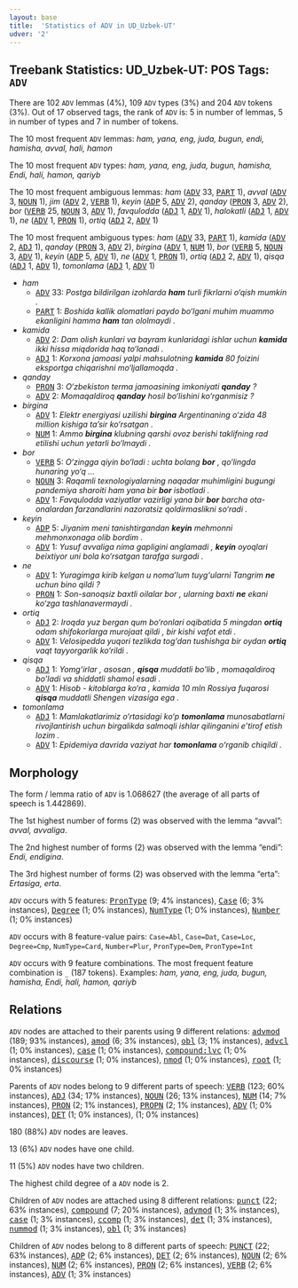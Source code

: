 ```yaml
---
layout: base
title:  'Statistics of ADV in UD_Uzbek-UT'
udver: '2'
---
```


## Treebank Statistics: UD_Uzbek-UT: POS Tags: `ADV`

There are 102 `ADV` lemmas (4%), 109 `ADV` types (3%) and 204 `ADV` tokens (3%).
Out of 17 observed tags, the rank of `ADV` is: 5 in number of lemmas, 5 in number of types and 7 in number of tokens.

The 10 most frequent `ADV` lemmas: <em>ham, yana, eng, juda, bugun, endi, hamisha, avval, hali, hamon</em>

The 10 most frequent `ADV` types:  <em>ham, yana, eng, juda, bugun, hamisha, Endi, hali, hamon, qariyb</em>

The 10 most frequent ambiguous lemmas: <em>ham</em> (<tt><a href="uz_ut-pos-ADV.html">ADV</a></tt> 33, <tt><a href="uz_ut-pos-PART.html">PART</a></tt> 1), <em>avval</em> (<tt><a href="uz_ut-pos-ADV.html">ADV</a></tt> 3, <tt><a href="uz_ut-pos-NOUN.html">NOUN</a></tt> 1), <em>jim</em> (<tt><a href="uz_ut-pos-ADV.html">ADV</a></tt> 2, <tt><a href="uz_ut-pos-VERB.html">VERB</a></tt> 1), <em>keyin</em> (<tt><a href="uz_ut-pos-ADP.html">ADP</a></tt> 5, <tt><a href="uz_ut-pos-ADV.html">ADV</a></tt> 2), <em>qanday</em> (<tt><a href="uz_ut-pos-PRON.html">PRON</a></tt> 3, <tt><a href="uz_ut-pos-ADV.html">ADV</a></tt> 2), <em>bor</em> (<tt><a href="uz_ut-pos-VERB.html">VERB</a></tt> 25, <tt><a href="uz_ut-pos-NOUN.html">NOUN</a></tt> 3, <tt><a href="uz_ut-pos-ADV.html">ADV</a></tt> 1), <em>favqulodda</em> (<tt><a href="uz_ut-pos-ADJ.html">ADJ</a></tt> 1, <tt><a href="uz_ut-pos-ADV.html">ADV</a></tt> 1), <em>halokatli</em> (<tt><a href="uz_ut-pos-ADJ.html">ADJ</a></tt> 1, <tt><a href="uz_ut-pos-ADV.html">ADV</a></tt> 1), <em>ne</em> (<tt><a href="uz_ut-pos-ADV.html">ADV</a></tt> 1, <tt><a href="uz_ut-pos-PRON.html">PRON</a></tt> 1), <em>ortiq</em> (<tt><a href="uz_ut-pos-ADJ.html">ADJ</a></tt> 2, <tt><a href="uz_ut-pos-ADV.html">ADV</a></tt> 1)

The 10 most frequent ambiguous types:  <em>ham</em> (<tt><a href="uz_ut-pos-ADV.html">ADV</a></tt> 33, <tt><a href="uz_ut-pos-PART.html">PART</a></tt> 1), <em>kamida</em> (<tt><a href="uz_ut-pos-ADV.html">ADV</a></tt> 2, <tt><a href="uz_ut-pos-ADJ.html">ADJ</a></tt> 1), <em>qanday</em> (<tt><a href="uz_ut-pos-PRON.html">PRON</a></tt> 3, <tt><a href="uz_ut-pos-ADV.html">ADV</a></tt> 2), <em>birgina</em> (<tt><a href="uz_ut-pos-ADV.html">ADV</a></tt> 1, <tt><a href="uz_ut-pos-NUM.html">NUM</a></tt> 1), <em>bor</em> (<tt><a href="uz_ut-pos-VERB.html">VERB</a></tt> 5, <tt><a href="uz_ut-pos-NOUN.html">NOUN</a></tt> 3, <tt><a href="uz_ut-pos-ADV.html">ADV</a></tt> 1), <em>keyin</em> (<tt><a href="uz_ut-pos-ADP.html">ADP</a></tt> 5, <tt><a href="uz_ut-pos-ADV.html">ADV</a></tt> 1), <em>ne</em> (<tt><a href="uz_ut-pos-ADV.html">ADV</a></tt> 1, <tt><a href="uz_ut-pos-PRON.html">PRON</a></tt> 1), <em>ortiq</em> (<tt><a href="uz_ut-pos-ADJ.html">ADJ</a></tt> 2, <tt><a href="uz_ut-pos-ADV.html">ADV</a></tt> 1), <em>qisqa</em> (<tt><a href="uz_ut-pos-ADJ.html">ADJ</a></tt> 1, <tt><a href="uz_ut-pos-ADV.html">ADV</a></tt> 1), <em>tomonlama</em> (<tt><a href="uz_ut-pos-ADJ.html">ADJ</a></tt> 1, <tt><a href="uz_ut-pos-ADV.html">ADV</a></tt> 1)


* <em>ham</em>
  * <tt><a href="uz_ut-pos-ADV.html">ADV</a></tt> 33: <em>Postga bildirilgan izohlarda <b>ham</b> turli fikrlarni o‘qish mumkin .</em>
  * <tt><a href="uz_ut-pos-PART.html">PART</a></tt> 1: <em>Boshida kallik alomatlari paydo bo‘lgani muhim muammo ekanligini hamma <b>ham</b> tan ololmaydi .</em>
* <em>kamida</em>
  * <tt><a href="uz_ut-pos-ADV.html">ADV</a></tt> 2: <em>Dam olish kunlari va bayram kunlaridagi ishlar uchun <b>kamida</b> ikki hissa miqdorida haq to‘lanadi .</em>
  * <tt><a href="uz_ut-pos-ADJ.html">ADJ</a></tt> 1: <em>Korxona jamoasi yalpi mahsulotning <b>kamida</b> 80 foizini eksportga chiqarishni mo‘ljallamoqda .</em>
* <em>qanday</em>
  * <tt><a href="uz_ut-pos-PRON.html">PRON</a></tt> 3: <em>O‘zbekiston terma jamoasining imkoniyati <b>qanday</b> ?</em>
  * <tt><a href="uz_ut-pos-ADV.html">ADV</a></tt> 2: <em>Momaqaldiroq <b>qanday</b> hosil bo‘lishini ko‘rganmisiz ?</em>
* <em>birgina</em>
  * <tt><a href="uz_ut-pos-ADV.html">ADV</a></tt> 1: <em>Elektr energiyasi uzilishi <b>birgina</b> Argentinaning o‘zida 48 million kishiga ta’sir ko‘rsatgan .</em>
  * <tt><a href="uz_ut-pos-NUM.html">NUM</a></tt> 1: <em>Ammo <b>birgina</b> klubning qarshi ovoz berishi taklifning rad etilishi uchun yetarli bo‘lmaydi .</em>
* <em>bor</em>
  * <tt><a href="uz_ut-pos-VERB.html">VERB</a></tt> 5: <em>O‘zingga qiyin bo‘ladi : uchta bolang <b>bor</b> , qo‘lingda hunaring yo‘q …</em>
  * <tt><a href="uz_ut-pos-NOUN.html">NOUN</a></tt> 3: <em>Raqamli texnologiyalarning naqadar muhimligini bugungi pandemiya sharoiti ham yana bir <b>bor</b> isbotladi .</em>
  * <tt><a href="uz_ut-pos-ADV.html">ADV</a></tt> 1: <em>Favqulodda vaziyatlar vazirligi yana bir <b>bor</b> barcha ota-onalardan farzandlarini nazoratsiz qoldirmaslikni so‘radi .</em>
* <em>keyin</em>
  * <tt><a href="uz_ut-pos-ADP.html">ADP</a></tt> 5: <em>Jiyanim meni tanishtirgandan <b>keyin</b> mehmonni mehmonxonaga olib bordim .</em>
  * <tt><a href="uz_ut-pos-ADV.html">ADV</a></tt> 1: <em>Yusuf avvaliga nima gapligini anglamadi , <b>keyin</b> oyoqlari beixtiyor uni bola ko‘rsatgan tarafga surgadi .</em>
* <em>ne</em>
  * <tt><a href="uz_ut-pos-ADV.html">ADV</a></tt> 1: <em>Yuragimga kirib kelgan u noma’lum tuyg‘ularni Tangrim <b>ne</b> uchun bino qildi ?</em>
  * <tt><a href="uz_ut-pos-PRON.html">PRON</a></tt> 1: <em>Son-sanoqsiz baxtli oilalar bor , ularning baxti <b>ne</b> ekani ko‘zga tashlanavermaydi .</em>
* <em>ortiq</em>
  * <tt><a href="uz_ut-pos-ADJ.html">ADJ</a></tt> 2: <em>Iroqda yuz bergan qum bo‘ronlari oqibatida 5 mingdan <b>ortiq</b> odam shifokorlarga murojaat qildi , bir kishi vafot etdi .</em>
  * <tt><a href="uz_ut-pos-ADV.html">ADV</a></tt> 1: <em>Velosipedda yuqori tezlikda tog‘dan tushishga bir oydan <b>ortiq</b> vaqt tayyorgarlik ko‘rildi .</em>
* <em>qisqa</em>
  * <tt><a href="uz_ut-pos-ADJ.html">ADJ</a></tt> 1: <em>Yomg‘irlar , asosan , <b>qisqa</b> muddatli bo'lib , momaqaldiroq bo'ladi va shiddatli shamol esadi .</em>
  * <tt><a href="uz_ut-pos-ADV.html">ADV</a></tt> 1: <em>Hisob - kitoblarga ko‘ra , kamida 10 mln Rossiya fuqarosi <b>qisqa</b> muddatli Shengen vizasiga ega .</em>
* <em>tomonlama</em>
  * <tt><a href="uz_ut-pos-ADJ.html">ADJ</a></tt> 1: <em>Mamlakatlarimiz o‘rtasidagi ko‘p <b>tomonlama</b> munosabatlarni rivojlantirish uchun birgalikda salmoqli ishlar qilinganini e’tirof etish lozim .</em>
  * <tt><a href="uz_ut-pos-ADV.html">ADV</a></tt> 1: <em>Epidemiya davrida vaziyat har <b>tomonlama</b> oʻrganib chiqildi .</em>

## Morphology

The form / lemma ratio of `ADV` is 1.068627 (the average of all parts of speech is 1.442869).

The 1st highest number of forms (2) was observed with the lemma “avval”: <em>avval, avvaliga</em>.

The 2nd highest number of forms (2) was observed with the lemma “endi”: <em>Endi, endigina</em>.

The 3rd highest number of forms (2) was observed with the lemma “erta”: <em>Ertasiga, erta</em>.

`ADV` occurs with 5 features: <tt><a href="uz_ut-feat-PronType.html">PronType</a></tt> (9; 4% instances), <tt><a href="uz_ut-feat-Case.html">Case</a></tt> (6; 3% instances), <tt><a href="uz_ut-feat-Degree.html">Degree</a></tt> (1; 0% instances), <tt><a href="uz_ut-feat-NumType.html">NumType</a></tt> (1; 0% instances), <tt><a href="uz_ut-feat-Number.html">Number</a></tt> (1; 0% instances)

`ADV` occurs with 8 feature-value pairs: `Case=Abl`, `Case=Dat`, `Case=Loc`, `Degree=Cmp`, `NumType=Card`, `Number=Plur`, `PronType=Dem`, `PronType=Int`

`ADV` occurs with 9 feature combinations.
The most frequent feature combination is `_` (187 tokens).
Examples: <em>ham, yana, eng, juda, bugun, hamisha, Endi, hali, hamon, qariyb</em>


## Relations

`ADV` nodes are attached to their parents using 9 different relations: <tt><a href="uz_ut-dep-advmod.html">advmod</a></tt> (189; 93% instances), <tt><a href="uz_ut-dep-amod.html">amod</a></tt> (6; 3% instances), <tt><a href="uz_ut-dep-obl.html">obl</a></tt> (3; 1% instances), <tt><a href="uz_ut-dep-advcl.html">advcl</a></tt> (1; 0% instances), <tt><a href="uz_ut-dep-case.html">case</a></tt> (1; 0% instances), <tt><a href="uz_ut-dep-compound-lvc.html">compound:lvc</a></tt> (1; 0% instances), <tt><a href="uz_ut-dep-discourse.html">discourse</a></tt> (1; 0% instances), <tt><a href="uz_ut-dep-nmod.html">nmod</a></tt> (1; 0% instances), <tt><a href="uz_ut-dep-root.html">root</a></tt> (1; 0% instances)

Parents of `ADV` nodes belong to 9 different parts of speech: <tt><a href="uz_ut-pos-VERB.html">VERB</a></tt> (123; 60% instances), <tt><a href="uz_ut-pos-ADJ.html">ADJ</a></tt> (34; 17% instances), <tt><a href="uz_ut-pos-NOUN.html">NOUN</a></tt> (26; 13% instances), <tt><a href="uz_ut-pos-NUM.html">NUM</a></tt> (14; 7% instances), <tt><a href="uz_ut-pos-PRON.html">PRON</a></tt> (2; 1% instances), <tt><a href="uz_ut-pos-PROPN.html">PROPN</a></tt> (2; 1% instances), <tt><a href="uz_ut-pos-ADV.html">ADV</a></tt> (1; 0% instances), <tt><a href="uz_ut-pos-DET.html">DET</a></tt> (1; 0% instances),  (1; 0% instances)

180 (88%) `ADV` nodes are leaves.

13 (6%) `ADV` nodes have one child.

11 (5%) `ADV` nodes have two children.

The highest child degree of a `ADV` node is 2.

Children of `ADV` nodes are attached using 8 different relations: <tt><a href="uz_ut-dep-punct.html">punct</a></tt> (22; 63% instances), <tt><a href="uz_ut-dep-compound.html">compound</a></tt> (7; 20% instances), <tt><a href="uz_ut-dep-advmod.html">advmod</a></tt> (1; 3% instances), <tt><a href="uz_ut-dep-case.html">case</a></tt> (1; 3% instances), <tt><a href="uz_ut-dep-ccomp.html">ccomp</a></tt> (1; 3% instances), <tt><a href="uz_ut-dep-det.html">det</a></tt> (1; 3% instances), <tt><a href="uz_ut-dep-nummod.html">nummod</a></tt> (1; 3% instances), <tt><a href="uz_ut-dep-obl.html">obl</a></tt> (1; 3% instances)

Children of `ADV` nodes belong to 8 different parts of speech: <tt><a href="uz_ut-pos-PUNCT.html">PUNCT</a></tt> (22; 63% instances), <tt><a href="uz_ut-pos-ADP.html">ADP</a></tt> (2; 6% instances), <tt><a href="uz_ut-pos-DET.html">DET</a></tt> (2; 6% instances), <tt><a href="uz_ut-pos-NOUN.html">NOUN</a></tt> (2; 6% instances), <tt><a href="uz_ut-pos-NUM.html">NUM</a></tt> (2; 6% instances), <tt><a href="uz_ut-pos-PRON.html">PRON</a></tt> (2; 6% instances), <tt><a href="uz_ut-pos-VERB.html">VERB</a></tt> (2; 6% instances), <tt><a href="uz_ut-pos-ADV.html">ADV</a></tt> (1; 3% instances)

